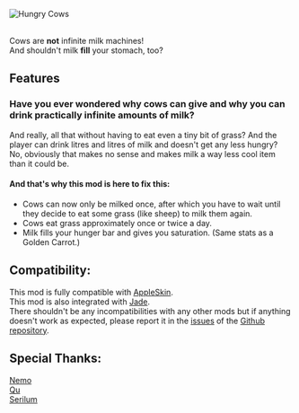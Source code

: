 ![Hungry Cows](https://uwu.catgirl.host/i/d14pw.png)
<br><br>

Cows are **not** infinite milk machines! <br> And shouldn't milk **fill** your stomach, too?
<br>

## Features
### Have you ever wondered why cows can give and why you can drink practically infinite amounts of milk? <br>
And really, all that without having to eat even a tiny bit of grass? And the player can drink litres and litres of milk and doesn't get any less hungry?  
No, obviously that makes no sense and makes milk a way less cool item than it could be.
#### And that's why this mod is here to fix this:
+ Cows can now only be milked once, after which you have to wait until they decide to eat some grass (like sheep) to milk them again.
+ Cows eat grass approximately once or twice a day.
+ Milk fills your hunger bar and gives you saturation. (Same stats as a Golden Carrot.)

## Compatibility:
This mod is fully compatible with [AppleSkin](https://modrinth.com/mod/appleskin/).  
This mod is also integrated with [Jade](https://modrinth.com/mod/jade/).  
There shouldn't be any incompatibilities with any other mods but if anything doesn't work as expected, please report it in the [issues](https://github.com/pnk2u/hungrycows/issues) of the [Github repository](https://github.com/pnk2u/hungrycows).

## Special Thanks:
[Nemo](https://modrinth.com/user/NemoNotFound)  
[Qu](https://modrinth.com/user/Quplet)  
[Serilum](https://modrinth.com/user/Serilum)  
